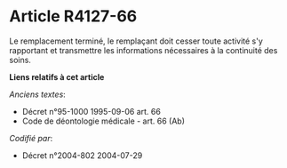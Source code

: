 # Article R4127-66

Le remplacement terminé, le remplaçant doit cesser toute activité s'y rapportant et transmettre les informations nécessaires
à la continuité des soins.

**Liens relatifs à cet article**

_Anciens textes_:

  - Décret n°95-1000 1995-09-06 art. 66
  - Code de déontologie médicale - art. 66 (Ab)

_Codifié par_:

  - Décret n°2004-802 2004-07-29
